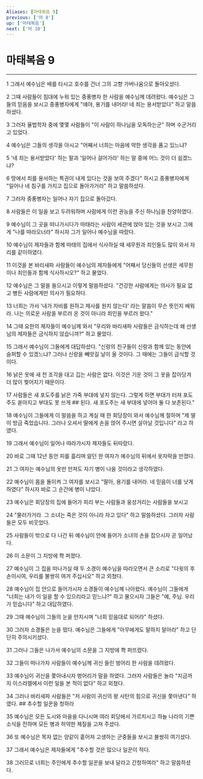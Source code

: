 ```yaml
---
Aliases: [마태복음 9]
previous: ['마 8']
up: ['마태복음']
next: ['마 10']
---
```

# 마태복음 9

***


1 그래서 예수님은 배를 타시고 호수를 건너 그의 고향 가버나움으로 돌아오셨다. 

2 그때 사람들이 침대에 누워 있는 중풍병자 한 사람을 예수님께 데려왔다. 예수님은 그들의 믿음을 보시고 중풍병자에게 "얘야, 용기를 내어라! 네 죄는 용서받았다" 하고 말씀하셨다. 

3 그러자 율법학자 중에 몇몇 사람들이 "이 사람이 하나님을 모독하는군" 하며 수군거리고 있었다. 

4 예수님은 그들의 생각을 아시고 "어째서 너희는 마음에 악한 생각을 품고 있느냐? 

5 '네 죄는 용서받았다' 하는 말과 '일어나 걸어가라' 하는 말 중에 어느 것이 더 쉽겠느냐? 

6 땅에서 죄를 용서하는 특권이 내게 있다는 것을 보여 주겠다" 하시고 중풍병자에게 "일어나 네 침구를 가지고 집으로 돌아가거라" 하고 말씀하셨다. 

7 그러자 중풍병자는 일어나 자기 집으로 돌아갔다. 

8 사람들은 이 일을 보고 두려워하며 사람에게 이런 권능을 주신 하나님을 찬양하였다. 

9 예수님이 그 곳을 떠나가시다가 마태라는 사람이 세관에 앉아 있는 것을 보시고 그에게 "나를 따라오너라" 하시자 그가 일어나 예수님을 따랐다. 

10 예수님이 제자들과 함께 마태의 집에서 식사하실 때 세무원과 죄인들도 많이 와서 자리를 같이하였다. 

11 이것을 본 바리새파 사람들이 예수님의 제자들에게 "어째서 당신들의 선생은 세무원이나 죄인들과 함께 식사하시오?" 하고 물었다. 

12 예수님은 그 말을 들으시고 이렇게 말씀하셨다. "건강한 사람에게는 의사가 필요 없고 병든 사람에게만 의사가 필요하다. 

13 너희는 가서 '내가 자비를 원하고 제사를 원치 않는다' 라는 말씀이 무슨 뜻인지 배워라. 나는 의로운 사람을 부르러 온 것이 아니라 죄인을 부르러 왔다." 

14 그때 요한의 제자들이 예수님께 와서 "우리와 바리새파 사람들은 금식하는데 왜 선생님의 제자들은 금식하지 않습니까?" 하고 물었다. 

15 그래서 예수님이 그들에게 대답하셨다. "신랑의 친구들이 신랑과 함께 있는 동안에 슬퍼할 수 있겠느냐? 그러나 신랑을 빼앗길 날이 올 것이다. 그 때에는 그들이 금식할 것이다. 

16 낡은 옷에 새 천 조각을 대고 깁는 사람은 없다. 이것은 기운 것이 그 옷을 잡아당겨 더 많이 찢어지기 때문이다. 

17 사람들은 새 포도주를 낡은 가죽 부대에 넣지 않는다. 그렇게 하면 부대가 터져 포도주도 쏟아지고 부대도 못 쓰게 ## 된다. 새 포도주는 새 부대에 넣어야 둘 다 보존된다." 

18 예수님이 그들에게 이 말씀을 하고 계실 때 한 회당장이 와서 예수님께 절하며 "제 딸이 방금 죽었습니다. 그러나 오셔서 딸에게 손을 얹어 주시면 살아날 것입니다" 라고 하였다. 

19 그래서 예수님이 일어나 따라가시자 제자들도 뒤따랐다. 

20 바로 그때 12년 동안 피를 흘리며 앓던 한 여자가 예수님의 뒤에서 옷자락을 만졌다. 

21 그 여자는 예수님의 옷만 만져도 자기 병이 나을 것이라고 생각하였다. 

22 예수님이 몸을 돌이켜 그 여자를 보시고 "딸아, 용기를 내어라. 네 믿음이 너를 낫게 하였다" 하시자 바로 그 순간에 병이 나았다. 

23 예수님은 회당장의 집에 들어가 피리 부는 사람들과 웅성거리는 사람들을 보시고 

24 "물러가거라. 그 소녀는 죽은 것이 아니라 자고 있다" 하고 말씀하셨다. 그러자 사람들은 모두 비웃었다. 

25 사람들이 밖으로 다 나간 뒤 예수님이 안에 들어가 소녀의 손을 잡으시자 곧 일어났다. 

26 이 소문이 그 지방에 쫙 퍼졌다. 

27 예수님이 그 집을 떠나가실 때 두 소경이 예수님을 따라오면서 큰 소리로 "다윗의 후손이시여, 우리를 불쌍히 여겨 주십시오" 하고 외쳤다. 

28 예수님이 집 안으로 들어가시자 소경들이 예수님께 나아왔다. 예수님이 그들에게 "너희는 내가 이 일을 할 수 있으리라고 믿느냐?" 하고 물으시자 그들은 "예, 주님. 우리가 믿습니다" 하고 대답하였다. 

29 그때 예수님이 그들의 눈을 만지시며 "너희 믿음대로 되어라" 하셨다. 

30 그러자 소경들은 눈을 떴다. 예수님은 그들에게 "아무에게도 말하지 말아라" 하고 단단히 주의시키셨다. 

31 그러나 그들은 나가서 예수님의 소문을 그 지방에 쫙 퍼뜨렸다. 

32 그들이 떠나가자 사람들이 예수님께 귀신 들린 벙어리 한 사람을 데려왔다. 

33 예수님이 귀신을 쫓아내시자 벙어리가 말을 하였다. 그러자 사람들은 놀라 "지금까지 이스라엘에서 이런 일을 본 적이 없다" 하고 외쳤다. 

34 그러나 바리새파 사람들은 "저 사람이 귀신의 왕 사탄의 힘으로 귀신을 쫓아낸다" 하였다. ## 추수할 일꾼을 청하라 

35 예수님은 모든 도시와 마을을 다니시며 여러 회당에서 가르치시고 하늘 나라의 기쁜 소식을 전하며 모든 병과 허약한 체질을 고쳐 주셨다. 

36 또 예수님은 목자 없는 양같이 흩어져 고생하는 군중들을 보시고 불쌍히 여기셨다. 

37 그래서 예수님은 제자들에게 "추수할 것은 많으나 일꾼이 적다. 

38 그러므로 너희는 주인에게 추수할 일꾼을 보내 달라고 간청하여라" 하고 말씀하셨다.
